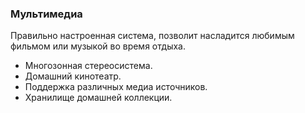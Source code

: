 ### Мультимедиа

Правильно настроенная система, позволит насладится любимым фильмом или музыкой во время отдыха.

+ Многозонная стереосистема. 
+ Домашний кинотеатр.
+ Поддержка различных медиа источников.
+ Хранилище домашней коллекции.

